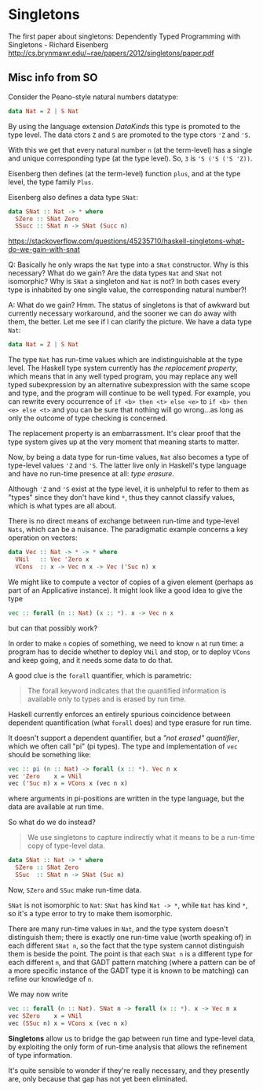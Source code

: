 # Singletons

The first paper about singletons:
Dependently Typed Programming with Singletons - Richard Eisenberg 
http://cs.brynmawr.edu/~rae/papers/2012/singletons/paper.pdf

## Misc info from SO

Consider the Peano-style natural numbers datatype:

```hs
data Nat = Z | S Nat
```

By using the language extension *DataKinds* this type is promoted to the type level. The data ctors `Z` and `S` are promoted to the type ctors `'Z` and `'S`.

With this we get that every natural number `n` (at the term-level) has a single and unique corresponding type (at the type level). So, `3` is `'S ('S ('S 'Z))`.

Eisenberg then defines (at the term-level) function `plus`, and at the type level, the type family `Plus`.

Eisenberg also defines a data type `SNat`:

```hs
data SNat :: Nat -> * where
  SZero :: SNat Zero
  SSucc :: SNat n -> SNat (Succ n)
```

https://stackoverflow.com/questions/45235710/haskell-singletons-what-do-we-gain-with-snat

Q: Basically he only wraps the `Nat` type into a `SNat` constructor. Why is this necessary? What do we gain? Are the data types `Nat` and `SNat` not isomorphic? Why is `SNat` a singleton and `Nat` is not? In both cases every type is inhabited by one single value, the corresponding natural number?!

A: What do we gain? Hmm. The status of singletons is that of awkward but currently necessary workaround, and the sooner we can do away with them, the better. Let me see if I can clarify the picture. We have a data type `Nat`:

```hs
data Nat = Z | S Nat
```


The type `Nat` has run-time values which are indistinguishable at the type level. The Haskell type system currently has *the replacement property*, which means that in any well typed program, you may replace any well typed subexpression by an alternative subexpression with the same scope and type, and the program will continue to be well typed. For example, you can rewrite every occurrence of `if <b> then <t> else <e>` to `if <b> then <e> else <t>` and you can be sure that nothing will go wrong...as long as only the outcome of type checking is concerned.

The replacement property is an embarrassment. It's clear proof that the type system gives up at the very moment that meaning starts to matter.

Now, by being a data type for run-time values, `Nat` also becomes a type of type-level values `'Z` and `'S`. The latter live only in Haskell's type language and have no run-time presence at all: *type erasure*.

Although `'Z` and `'S` exist at the type level, it is unhelpful to refer to them as "types" since they don't have kind `*`, thus they cannot classify values, which is what types are all about.

There is no direct means of exchange between run-time and type-level `Nats`, which can be a nuisance. The paradigmatic example concerns a key operation on vectors:

```hs
data Vec :: Nat -> * -> * where
  VNil   :: Vec 'Zero x
  VCons  :: x -> Vec n x -> Vec ('Suc n) x
```

We might like to compute a vector of copies of a given element (perhaps as part of an Applicative instance). It might look like a good idea to give the type

```hs
vec :: forall (n :: Nat) (x :: *). x -> Vec n x
```

but can that possibly work?

In order to make `n` copies of something, we need to know `n` at run time: a program has to decide whether to deploy `VNil` and stop, or to deploy `VCons` and keep going, and it needs some data to do that.

A good clue is the `forall` quantifier, which is parametric:

> The forall keyword indicates that the quantified information is available only to types and is erased by run time.


Haskell currently enforces an entirely spurious coincidence between dependent quantification (what `forall` does) and type erasure for run time.

It doesn't support a dependent quantifier, but a *"not erased" quantifier*, which we often call "pi" (pi types). The type and implementation of `vec` should be something like:

```hs
vec :: pi (n :: Nat) -> forall (x :: *). Vec n x
vec 'Zero    x = VNil
vec ('Suc n) x = VCons x (vec n x)
```

where arguments in pi-positions are written in the type language, but the data are available at run time.

So what do we do instead?

> We use singletons to capture indirectly what it means to be a run-time copy of type-level data.

```hs
data SNat :: Nat -> * where
  SZero :: SNat Zero
  SSuc  :: SNat n -> SNat (Suc n)
```

Now, `SZero` and `SSuc` make run-time data.

`SNat` is not isomorphic to `Nat`: `SNat` has kind `Nat -> *`, while `Nat` has kind `*`, so it's a type error to try to make them isomorphic.

There are many run-time values in `Nat`, and the type system doesn't distinguish them; there is exactly one run-time value (worth speaking of) in each different `SNat n`, so the fact that the type system cannot distinguish them is beside the point. The point is that each `SNat n` is a different type for each different `n`, and that GADT pattern matching (where a pattern can be of a more specific instance of the GADT type it is known to be matching) can refine our knowledge of `n`.

We may now write

```hs
vec :: forall (n :: Nat). SNat n -> forall (x :: *). x -> Vec n x
vec SZero    x = VNil
vec (SSuc n) x = VCons x (vec n x)
```

**Singletons** allow us to bridge the gap between run time and type-level data, by exploiting the only form of run-time analysis that allows the refinement of type information.

It's quite sensible to wonder if they're really necessary, and they presently are, only because that gap has not yet been eliminated.
